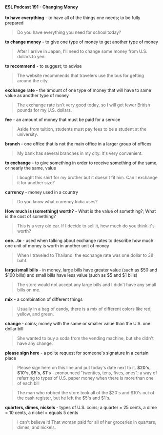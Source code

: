 #### ESL Podcast 191 - Changing Money

**to have everything** - to have all of the things one needs; to be fully prepared

> Do you have everything you need for school today?

**to change money** - to give one type of money to get another type of money

> After I arrive in Japan, I'll need to change some money from U.S. dollars to yen.

**to recommend** - to suggest; to advise

> The website recommends that travelers use the bus for getting around the city.

**exchange rate** - the amount of one type of money that will have to same value
as another type of money

> The exchange rate isn't very good today, so I will get fewer British pounds for
my U.S. dollars.

**fee** - an amount of money that must be paid for a service

> Aside from tuition, students must pay fees to be a student at the university.

**branch** - one office that is not the main office in a larger group of offices

> My bank has several branches in my city. It's very convenient.

**to exchange** - to give something in order to receive something of the same, or
nearly the same, value

> I bought this shirt for my brother but it doesn't fit him. Can I exchange it for
another size?

**currency** - money used in a country

> Do you know what currency India uses?

**How much is (something) worth?** - What is the value of something?; What is
the cost of something?

> This is a very old car. If I decide to sell it, how much do you think it's worth?

**one...to** - used when talking about exchange rates to describe how much one
unit of money is worth in another unit of money

> When I traveled to Thailand, the exchange rate was one dollar to 38 baht.

**large/small bills** - in money, large bills have greater value (such as $50 and
$100 bills) and small bills have less value (such as $5 and $1 bills)

> The store would not accept any large bills and I didn't have any small bills on
me.

**mix** - a combination of different things

> Usually in a bag of candy, there is a mix of different colors like red, yellow, and
green.

**change** - coins; money with the same or smaller value than the U.S. one dollar
bill

> She wanted to buy a soda from the vending machine, but she didn't have any
change.

**please sign here** - a polite request for someone's signature in a certain place

> Please sign here on this line and put today's date next to it.
**$20's, $10's, $5's, $1's** - pronounced "twenties, tens, fives, ones"; a way of
referring to types of U.S. paper money when there is more than one of each bill

> The man who robbed the store took all of the $20's and $10's out of the cash
register, but he left the $5's and $1's.

**quarters, dimes, nickels** - types of U.S. coins; a quarter = 25 cents, a dime =
10 cents, a nickel = equals 5 cents

> I can't believe it! That woman paid for all of her groceries in quarters, dimes,
and nickels.

